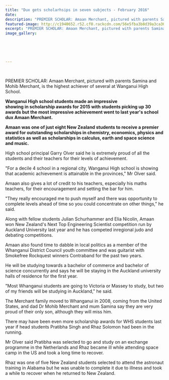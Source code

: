 ```yaml
---
title: "Dux gets scholarhsips in seven subjects - February 2016"
date: 
description: "PREMIER SCHOLAR: Amaan Merchant, pictured with parents Samina and Mohib Merchant, is the highest achiever of several at Wanganui High School, Wanganui Chronicle article on 15/2/16..."
featured-image: http://c1940652.r52.cf0.rackcdn.com/56e5fba3b8d39a3ca3001e61/Amaan-Merchant-with-parents.sch-in-7-subjects-15.2.16.jpg
excerpt: "PREMIER SCHOLAR: Amaan Merchant, pictured with parents Samina and Mohib Merchant, is the highest achiever of several at Wanganui High School, Wanganui Chronicle article on 15/2/16..."
image_gallery:
    
    
    
    
    
---
```


<p>&nbsp;</p>
<p>PREMIER SCHOLAR: Amaan Merchant, pictured with parents Samina and Mohib Merchant, is the highest achiever of several at Wanganui High School.</p>
<p><strong>Wanganui High school students made an impressive showing&nbsp;in&nbsp;scholarship awards for 2015 with students picking up 30 awards but the most impressive achievement went to last year's school dux Amaan Merchant.</strong></p>
<p><strong>Amaan was one of just eight New Zealand students to receive a premier award for outstanding&nbsp;scholarships&nbsp;in&nbsp;chemistry, economics, physics and statistics as well as&nbsp;scholarships&nbsp;in&nbsp;calculus, earth and space science and music.</strong></p>
<p>High school principal Garry Olver said he is extremely proud of all the students and their teachers for their levels of achievement.</p>
<p>"For a decile 4 school&nbsp;in&nbsp;a regional city, Wanganui High school is showing that academic achievement is attainable&nbsp;in&nbsp;the provinces," Mr Olver said.</p>
<p>Amaan also gives a lot of credit to his teachers, especially his maths teachers, for their encouragement and setting the bar for him.</p>
<p>"They really encouraged me to push myself and there was opportunity to complete levels ahead of time so you could concentrate on other things," he said.</p>
<p>Along with fellow students Julian Schurhammer and Elia Nicolin, Amaan won New Zealand's Next Top Engineering Scientist competition run by Auckland University last year and he has competed&nbsp;inregional judo and debating competitions.</p>
<p>Amaan also found time to dabble&nbsp;in&nbsp;local politics as a member of the Whanganui District Council youth committee and was guitarist with Smokefree Rockquest winners Contraband for the past two years.</p>
<p>He will be studying towards a bachelor of commerce and bachelor of science concurrently and says he will be staying&nbsp;in&nbsp;the Auckland university halls of residence for the first year.</p>
<p>"Most Whanganui students are going to Victoria or Massey to study, but two of my friends will be studying&nbsp;in&nbsp;Auckland," he said.</p>
<p>The Merchant family moved to Whanganui&nbsp;in&nbsp;2008, coming from the United States, and dad Dr Mohib Merchant and mum Samina say they are very proud of their only son, although they will miss him.</p>
<p>There may have been even more scholarship awards for WHS students last year if head students Pratibha Singh and Rhaz Solomon had been&nbsp;in&nbsp;the running.</p>
<p>Mr Olver said Pratibha was selected to go and study on an exchange programme&nbsp;in&nbsp;the Netherlands and Rhaz became ill while attending space camp&nbsp;in&nbsp;the US and took a long time to recover.</p>
<p>Rhaz was one of five New Zealand students selected to attend the astronaut training&nbsp;in&nbsp;Alabama but he was unable to complete it due to illness and took a while to recover when he returned to New Zealand.</p>

